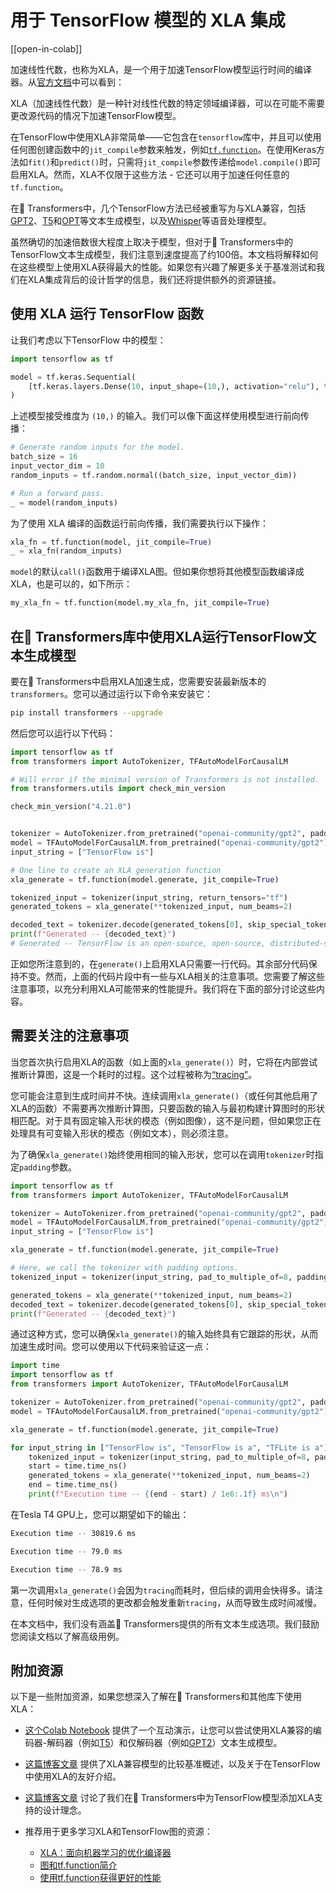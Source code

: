 <!--Copyright 2023 The HuggingFace Team. All rights reserved.

Licensed under the Apache License, Version 2.0 (the "License"); you may not use this file except in compliance with
the License. You may obtain a copy of the License at

http://www.apache.org/licenses/LICENSE-2.0

Unless required by applicable law or agreed to in writing, software distributed under the License is distributed on
an "AS IS" BASIS, WITHOUT WARRANTIES OR CONDITIONS OF ANY KIND, either express or implied. See the License for the
specific language governing permissions and limitations under the License.

⚠️ Note that this file is in Markdown but contain specific syntax for our doc-builder (similar to MDX) that may not be
rendered properly in your Markdown viewer.

-->

# 用于 TensorFlow 模型的 XLA 集成

[[open-in-colab]]

加速线性代数，也称为XLA，是一个用于加速TensorFlow模型运行时间的编译器。从[官方文档](https://www.tensorflow.org/xla)中可以看到：

XLA（加速线性代数）是一种针对线性代数的特定领域编译器，可以在可能不需要更改源代码的情况下加速TensorFlow模型。

在TensorFlow中使用XLA非常简单——它包含在`tensorflow`库中，并且可以使用任何图创建函数中的`jit_compile`参数来触发，例如[`tf.function`](https://www.tensorflow.org/guide/intro_to_graphs)。在使用Keras方法如`fit()`和`predict()`时，只需将`jit_compile`参数传递给`model.compile()`即可启用XLA。然而，XLA不仅限于这些方法 - 它还可以用于加速任何任意的`tf.function`。

在🤗 Transformers中，几个TensorFlow方法已经被重写为与XLA兼容，包括[GPT2](https://hf-mirror.com/docs/transformers/model_doc/gpt2)、[T5](https://hf-mirror.com/docs/transformers/model_doc/t5)和[OPT](https://hf-mirror.com/docs/transformers/model_doc/opt)等文本生成模型，以及[Whisper](https://hf-mirror.com/docs/transformers/model_doc/whisper)等语音处理模型。

虽然确切的加速倍数很大程度上取决于模型，但对于🤗 Transformers中的TensorFlow文本生成模型，我们注意到速度提高了约100倍。本文档将解释如何在这些模型上使用XLA获得最大的性能。如果您有兴趣了解更多关于基准测试和我们在XLA集成背后的设计哲学的信息，我们还将提供额外的资源链接。


## 使用 XLA 运行 TensorFlow 函数

让我们考虑以下TensorFlow 中的模型：

```py
import tensorflow as tf

model = tf.keras.Sequential(
    [tf.keras.layers.Dense(10, input_shape=(10,), activation="relu"), tf.keras.layers.Dense(5, activation="softmax")]
)
```

上述模型接受维度为 `(10,)` 的输入。我们可以像下面这样使用模型进行前向传播：

```py
# Generate random inputs for the model.
batch_size = 16
input_vector_dim = 10
random_inputs = tf.random.normal((batch_size, input_vector_dim))

# Run a forward pass.
_ = model(random_inputs)
```

为了使用 XLA 编译的函数运行前向传播，我们需要执行以下操作：

```py
xla_fn = tf.function(model, jit_compile=True)
_ = xla_fn(random_inputs)
```

`model`的默认`call()`函数用于编译XLA图。但如果你想将其他模型函数编译成XLA，也是可以的，如下所示：

```py
my_xla_fn = tf.function(model.my_xla_fn, jit_compile=True)
```

## 在🤗 Transformers库中使用XLA运行TensorFlow文本生成模型

要在🤗 Transformers中启用XLA加速生成，您需要安装最新版本的`transformers`。您可以通过运行以下命令来安装它：

```bash
pip install transformers --upgrade
```

然后您可以运行以下代码：

```py
import tensorflow as tf
from transformers import AutoTokenizer, TFAutoModelForCausalLM

# Will error if the minimal version of Transformers is not installed.
from transformers.utils import check_min_version

check_min_version("4.21.0")


tokenizer = AutoTokenizer.from_pretrained("openai-community/gpt2", padding_side="left", pad_token="</s>")
model = TFAutoModelForCausalLM.from_pretrained("openai-community/gpt2")
input_string = ["TensorFlow is"]

# One line to create an XLA generation function
xla_generate = tf.function(model.generate, jit_compile=True)

tokenized_input = tokenizer(input_string, return_tensors="tf")
generated_tokens = xla_generate(**tokenized_input, num_beams=2)

decoded_text = tokenizer.decode(generated_tokens[0], skip_special_tokens=True)
print(f"Generated -- {decoded_text}")
# Generated -- TensorFlow is an open-source, open-source, distributed-source application # framework for the
```

正如您所注意到的，在`generate()`上启用XLA只需要一行代码。其余部分代码保持不变。然而，上面的代码片段中有一些与XLA相关的注意事项。您需要了解这些注意事项，以充分利用XLA可能带来的性能提升。我们将在下面的部分讨论这些内容。

## 需要关注的注意事项

当您首次执行启用XLA的函数（如上面的`xla_generate()`）时，它将在内部尝试推断计算图，这是一个耗时的过程。这个过程被称为[“tracing”](https://www.tensorflow.org/guide/intro_to_graphs#when_is_a_function_tracing)。

您可能会注意到生成时间并不快。连续调用`xla_generate()`（或任何其他启用了XLA的函数）不需要再次推断计算图，只要函数的输入与最初构建计算图时的形状相匹配。对于具有固定输入形状的模态（例如图像），这不是问题，但如果您正在处理具有可变输入形状的模态（例如文本），则必须注意。

为了确保`xla_generate()`始终使用相同的输入形状，您可以在调用`tokenizer`时指定`padding`参数。

```py
import tensorflow as tf
from transformers import AutoTokenizer, TFAutoModelForCausalLM

tokenizer = AutoTokenizer.from_pretrained("openai-community/gpt2", padding_side="left", pad_token="</s>")
model = TFAutoModelForCausalLM.from_pretrained("openai-community/gpt2")
input_string = ["TensorFlow is"]

xla_generate = tf.function(model.generate, jit_compile=True)

# Here, we call the tokenizer with padding options.
tokenized_input = tokenizer(input_string, pad_to_multiple_of=8, padding=True, return_tensors="tf")

generated_tokens = xla_generate(**tokenized_input, num_beams=2)
decoded_text = tokenizer.decode(generated_tokens[0], skip_special_tokens=True)
print(f"Generated -- {decoded_text}")
```

通过这种方式，您可以确保`xla_generate()`的输入始终具有它跟踪的形状，从而加速生成时间。您可以使用以下代码来验证这一点：

```py
import time
import tensorflow as tf
from transformers import AutoTokenizer, TFAutoModelForCausalLM

tokenizer = AutoTokenizer.from_pretrained("openai-community/gpt2", padding_side="left", pad_token="</s>")
model = TFAutoModelForCausalLM.from_pretrained("openai-community/gpt2")

xla_generate = tf.function(model.generate, jit_compile=True)

for input_string in ["TensorFlow is", "TensorFlow is a", "TFLite is a"]:
    tokenized_input = tokenizer(input_string, pad_to_multiple_of=8, padding=True, return_tensors="tf")
    start = time.time_ns()
    generated_tokens = xla_generate(**tokenized_input, num_beams=2)
    end = time.time_ns()
    print(f"Execution time -- {(end - start) / 1e6:.1f} ms\n")
```

在Tesla T4 GPU上，您可以期望如下的输出：

```bash
Execution time -- 30819.6 ms

Execution time -- 79.0 ms

Execution time -- 78.9 ms
```

第一次调用`xla_generate()`会因为`tracing`而耗时，但后续的调用会快得多。请注意，任何时候对生成选项的更改都会触发重新`tracing`，从而导致生成时间减慢。

在本文档中，我们没有涵盖🤗 Transformers提供的所有文本生成选项。我们鼓励您阅读文档以了解高级用例。

## 附加资源

以下是一些附加资源，如果您想深入了解在🤗 Transformers和其他库下使用XLA：

* [这个Colab Notebook](https://colab.research.google.com/github/huggingface/blog/blob/main/notebooks/91_tf_xla_generate.ipynb) 提供了一个互动演示，让您可以尝试使用XLA兼容的编码器-解码器（例如[T5](https://hf-mirror.com/docs/transformers/model_doc/t5)）和仅解码器（例如[GPT2](https://hf-mirror.com/docs/transformers/model_doc/gpt2)）文本生成模型。

* [这篇博客文章](https://hf-mirror.com/blog/tf-xla-generate) 提供了XLA兼容模型的比较基准概述，以及关于在TensorFlow中使用XLA的友好介绍。

* [这篇博客文章](https://blog.tensorflow.org/2022/11/how-hugging-face-improved-text-generation-performance-with-xla.html) 讨论了我们在🤗 Transformers中为TensorFlow模型添加XLA支持的设计理念。

* 推荐用于更多学习XLA和TensorFlow图的资源：
    * [XLA：面向机器学习的优化编译器](https://www.tensorflow.org/xla)
    * [图和tf.function简介](https://www.tensorflow.org/guide/intro_to_graphs)
    * [使用tf.function获得更好的性能](https://www.tensorflow.org/guide/function)